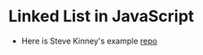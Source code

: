 # Linked List in JavaScript

- Here is Steve Kinney's example [repo](https://github.com/stevekinney/linked-list)
